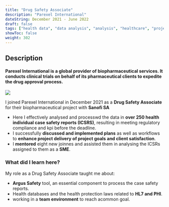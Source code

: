 ```yaml
---
title: "Drug Safety Associate"
description: "Parexel International"
dateString: December 2021 - June 2022
draft: false
tags: ["health data", "data analysis", "analysis", "healthcare", "project"]
showToc: false
weight: 302
--- 
```


## Description

#### Parexel International is a global provider of biopharmaceutical services. It conducts clinical trials on behalf of its pharmaceutical clients to expedite the drug approval process.

![](/experience/parexel/parexel.jpeg#centre)

I joined Parexel International in December 2021 as a **Drug Safety Associate** for their biopharmaceutical project with **Sanofi SA**

- Here I effectively analysed and processwd the data in **over 250 health individual case safety reports (ICSRS)**, resulting in meeting regulatory compliance and kpi before the deadline. 
- I successfully **discussed and implemented plans** as well as workflows to **enhance project delivery of project goals and client satisfaction**.
- I **mentored** eight new joinnes and assisted them in analysing the ICSRs assigned to them as a **SME**.

### What did I learn here?
My role as a Drug Safety Associate taught me about:
- **Argus Safety** tool, an essential component to process the case safety reports.
- Health databases and the health protection laws related to **HL7 and PHI**.
- working in a **team environment** to reach acommon goal.